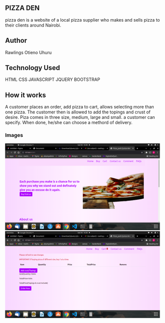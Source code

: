 ## PIZZA DEN

pizza den is a website of a local pizza supplier who makes and sells pizza to their clients 
around Nairobi.
## Author
  Rawlings Otieno Uhuru
## Technology Used
  HTML
  CSS
  JAVASCRIPT
  JQUERY
  BOOTSTRAP
## How it works
 A customer places an order, add pizza to cart, allows selecting more than one pizza.
 The customer then is allowed to add the topings and crust of desire.
 Piza comes in three size, medium, large and small. a customer can specify.
 When done, he/she can choose a methord of delivery.
### Images
![alt text](images/md1.png)
![alt text](images/md2.png)